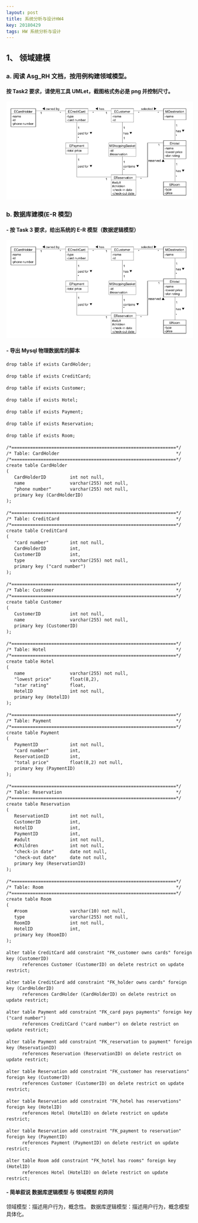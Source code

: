 ```yaml
---
layout: post
title: 系统分析与设计HW4
key: 20180429
tags: HW 系统分析与设计
---
```

## 1、 领域建模
### a. 阅读 Asg_RH 文档，按用例构建领域模型。
#### 按 Task2 要求，请使用工具 UMLet，截图格式务必是 png 并控制尺寸。
![image](https://github.com/JackyLrd/JackyLrd.github.io/raw/master/_posts/hw5_1.png)
### b. 数据库建模(E-R 模型)
#### - 按 Task 3 要求，给出系统的 E-R 模型（数据逻辑模型）
![image](https://github.com/JackyLrd/JackyLrd.github.io/raw/master/_posts/hw5_1.png)
#### - 导出 Mysql 物理数据库的脚本
    drop table if exists CardHolder;
    
    drop table if exists CreditCard;
    
    drop table if exists Customer;
    
    drop table if exists Hotel;
    
    drop table if exists Payment;
    
    drop table if exists Reservation;
    
    drop table if exists Room;
    
    /*==============================================================*/
    /* Table: CardHolder                                            */
    /*==============================================================*/
    create table CardHolder
    (
       CardHolderID         int not null,
       name                 varchar(255) not null,
       "phone number"       varchar(255) not null,
       primary key (CardHolderID)
    );
    
    /*==============================================================*/
    /* Table: CreditCard                                            */
    /*==============================================================*/
    create table CreditCard
    (
       "card number"        int not null,
       CardHolderID         int,
       CustomerID           int,
       type                 varchar(255) not null,
       primary key ("card number")
    );
    
    /*==============================================================*/
    /* Table: Customer                                              */
    /*==============================================================*/
    create table Customer
    (
       CustomerID           int not null,
       name                 varchar(255) not null,
       primary key (CustomerID)
    );
    
    /*==============================================================*/
    /* Table: Hotel                                                 */
    /*==============================================================*/
    create table Hotel
    (
       name                 varchar(255) not null,
       "lowest price"       float(8,2),
       "star rating"        float,
       HotelID              int not null,
       primary key (HotelID)
    );
    
    /*==============================================================*/
    /* Table: Payment                                               */
    /*==============================================================*/
    create table Payment
    (
       PaymentID            int not null,
       "card number"        int,
       ReservationID        int,
       "total price"        float(8,2) not null,
       primary key (PaymentID)
    );
    
    /*==============================================================*/
    /* Table: Reservation                                           */
    /*==============================================================*/
    create table Reservation
    (
       ReservationID        int not null,
       CustomerID           int,
       HotelID              int,
       PaymentID            int,
       #adult               int not null,
       #children            int not null,
       "check-in date"      date not null,
       "check-out date"     date not null,
       primary key (ReservationID)
    );
    
    /*==============================================================*/
    /* Table: Room                                                  */
    /*==============================================================*/
    create table Room
    (
       #room                varchar(10) not null,
       type                 varchar(255) not null,
       RoomID               int not null,
       HotelID              int,
       primary key (RoomID)
    );
    
    alter table CreditCard add constraint "FK_customer owns cards" foreign key (CustomerID)
          references Customer (CustomerID) on delete restrict on update restrict;
    
    alter table CreditCard add constraint "FK_holder owns cards" foreign key (CardHolderID)
          references CardHolder (CardHolderID) on delete restrict on update restrict;
    
    alter table Payment add constraint "FK_card pays payments" foreign key ("card number")
          references CreditCard ("card number") on delete restrict on update restrict;
    
    alter table Payment add constraint "FK_reservation to payment" foreign key (ReservationID)
          references Reservation (ReservationID) on delete restrict on update restrict;
    
    alter table Reservation add constraint "FK_customer has reservations" foreign key (CustomerID)
          references Customer (CustomerID) on delete restrict on update restrict;
    
    alter table Reservation add constraint "FK_hotel has reservations" foreign key (HotelID)
          references Hotel (HotelID) on delete restrict on update restrict;
    
    alter table Reservation add constraint "FK_payment to reservation" foreign key (PaymentID)
          references Payment (PaymentID) on delete restrict on update restrict;
    
    alter table Room add constraint "FK_hotel has rooms" foreign key (HotelID)
          references Hotel (HotelID) on delete restrict on update restrict;
#### - 简单叙说 数据库逻辑模型 与 领域模型 的异同
领域模型：描述用户行为，概念性。
数据库逻辑模型：描述用户行为，概念模型具体化。